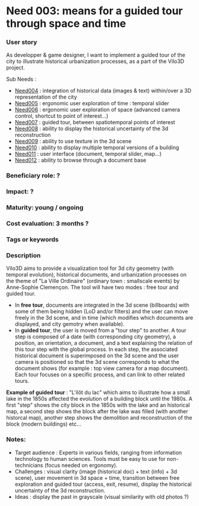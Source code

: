 # Need 003: means for a guided tour through space and time

### User story
As developper & game designer, I want to implement a guided tour of the city to illustrate historical urbanization processes, as a part of the Vilo3D project. 

Sub Needs :

* [Need004](Need004.md) : integration of historical data (images & text) within/over a 3D representation of the city
* [Need005](Need005.md) : ergonomic user exploration of time : temporal slider 
* [Need006](Need006.md) : ergonomic user exploration of space (advanced camera control, shortcut to point of interest...)
* [Need007](Need007.md) : guided tour, between spatiotemporal points of interest
* [Need008](Need008.md) : ability to display the historical uncertainty of the 3d reconstruction
* [Need009](Need009.md) : ability to use texture in the 3d scene
* [Need010](Need010.md) : ability to display multiple temporal versions of a building
* [Need011](Need011.md) : user interface (document, temporal slider, map...)
* [Need012](Need012.md) : ability to browse through a document base 

### Beneficiary role: ?

### Impact: ?

### Maturity: young / ongoing

### Cost evaluation: 3 months ?

### Tags or keywords

### Description

Vilo3D aims to provide a visualization tool for 3d city geometry (with temporal evolution), historical documents, and urbanization processes on the theme of "La Ville Ordinaire" (ordinary town : smallscale events) by Anne-Sophie Clemençon. The tool will have two modes : free tour and guided tour.
* In **free tour**, documents are integrated in the 3d scene (billboards) with some of them being hidden (LoD and/or filters) and the user can move freely in the 3d scene, and in time (which modifies which documents are displayed, and city gemotry when available).
* In **guided tour**, the user is moved from a "tour step" to another. A tour step is composed of a date (with corresponding city geometry), a position, an orientation, a document, and a text explaining the relation of this tour step with the global process. In each step, the associated historical document is superimposed on the 3d scene and the user camera is positioned so that the 3d scene corresponds to what the document shows (for example : top view camera for a map document). Each tour focuses on a specific process, and can link to other related tours.

**Example of guided tour** : "L'ilôt du lac" which aims to illustrate how a small lake in the 1850s affected the evolution of a building block until the 1980s. A first "step" shows the city block in the 1850s with the lake and an historical map, a second step shows the block after the lake was filled (with another historcal map), another step shows the demolition and reconstruction of the block (modern buildings) etc...


### Notes:

* Target audience : Experts in various fields, ranging from information technology to human sciences. Tools must be easy to use for non-technicians (focus needed on ergonomy).
* Challenges : visual clarity (image (historical doc) + text (info) + 3d scene), user movement in 3d space + time, transition between free exploration and guided tour (access, exit, resume), display the historical uncertainty of the 3d reconstruction.
* Ideas : display the past in grayscale (visual similarity with old photos ?)

